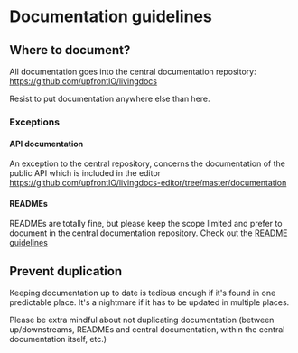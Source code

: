 # Documentation guidelines

## Where to document?
 
All documentation goes into the central documentation repository: https://github.com/upfrontIO/livingdocs

Resist to put documentation anywhere else than here.  

### Exceptions

#### API documentation

An exception to the central repository, concerns the documentation of the public API which is included in the editor https://github.com/upfrontIO/livingdocs-editor/tree/master/documentation

#### READMEs

READMEs are totally fine, but please keep the scope limited and prefer to document in the central documentation repository. Check out the [README guidelines](./how-to-write-readmes.md)

 
## Prevent duplication 
 
Keeping documentation up to date is tedious enough if it's found in one predictable place.
It's a nightmare if it has to be updated in multiple places. 
  
Please be extra mindful about not duplicating documentation (between up/downstreams, READMEs and central documentation, within the central documentation itself, etc.)  
